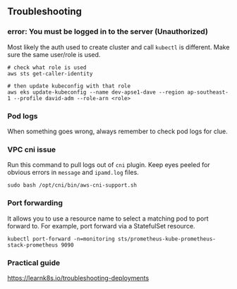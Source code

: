 ## Troubleshooting

### error: You must be logged in to the server (Unauthorized)

Most likely the auth used to create cluster and call `kubectl` is different. Make sure the same user/role is used.

```shell
# check what role is used
aws sts get-caller-identity

# then update kubeconfig with that role
aws eks update-kubeconfig --name dev-apse1-dave --region ap-southeast-1 --profile david-adm --role-arn <role>
```

### Pod logs

When something goes wrong, always remember to check pod logs for clue.

### VPC cni issue

Run this command to pull logs out of `cni` plugin. Keep eyes peeled for obvious errors in `message` and `ipamd.log` files.

```shell
sudo bash /opt/cni/bin/aws-cni-support.sh
```

### Port forwarding

It allows you to use a resource name to select a matching pod to port forward to. For example, port forward via a StatefulSet resource.

```
kubectl port-forward -n=monitoring sts/prometheus-kube-prometheus-stack-prometheus 9090
```


### Practical guide

https://learnk8s.io/troubleshooting-deployments
